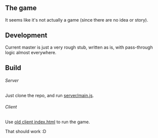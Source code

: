 The game
--------------
It seems like it's not actually a game (since there are no idea or story).

Development
-----------
Current master is just a very rough stub, written as is, with pass-through logic almost everywhere.

Build
-----
###### Server
Just clone the repo, and run [server/main.js](https://github.com/WildInadequateSquidTeam/game/blob/master/server/main.js).

###### Client
Use [old client index.html](https://github.com/WildInadequateSquidTeam/game/blob/master/OLD_client/index.html) 
to run the game.


That should work :D
